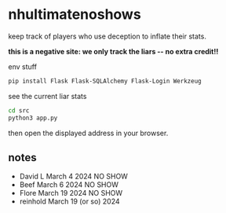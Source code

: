 # nhultimatenoshows

keep track of players who use deception to inflate their stats.

**this is a negative site: we only track the liars -- no extra credit!!**

env stuff 

```bash
pip install Flask Flask-SQLAlchemy Flask-Login Werkzeug
```

see the current liar stats

```bash
cd src
python3 app.py
```

then open the displayed address in your browser.

## notes

* David L March 4 2024 NO SHOW
* Beef March 6 2024 NO SHOW
* Flore March 19 2024 NO SHOW
* reinhold March 19 (or so) 2024
